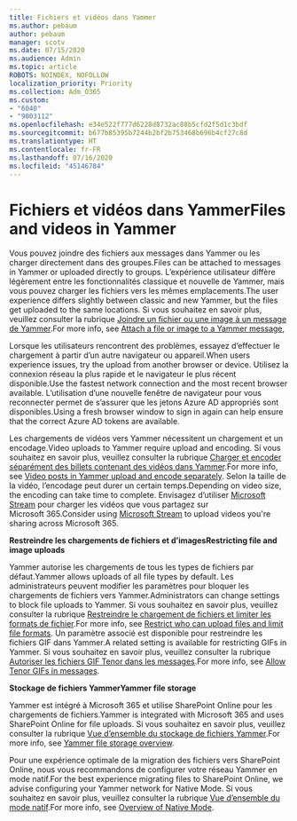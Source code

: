 ```yaml
---
title: Fichiers et vidéos dans Yammer
ms.author: pebaum
author: pebaum
manager: scotv
ms.date: 07/15/2020
ms.audience: Admin
ms.topic: article
ROBOTS: NOINDEX, NOFOLLOW
localization_priority: Priority
ms.collection: Adm_O365
ms.custom:
- "6040"
- "9003112"
ms.openlocfilehash: e34e522f777d6228d8732ac88b5cfd2f5d1c3bdf
ms.sourcegitcommit: b677b85395b7244b2bf2b753468b696b4cf27c8d
ms.translationtype: HT
ms.contentlocale: fr-FR
ms.lasthandoff: 07/16/2020
ms.locfileid: "45146784"
---
```

# <a name="files-and-videos-in-yammer"></a><span data-ttu-id="f9207-102">Fichiers et vidéos dans Yammer</span><span class="sxs-lookup"><span data-stu-id="f9207-102">Files and videos in Yammer</span></span>

<span data-ttu-id="f9207-103">Vous pouvez joindre des fichiers aux messages dans Yammer ou les charger directement dans des groupes.</span><span class="sxs-lookup"><span data-stu-id="f9207-103">Files can be attached to messages in Yammer or uploaded directly to groups.</span></span> <span data-ttu-id="f9207-104">L’expérience utilisateur diffère légèrement entre les fonctionnalités classique et nouvelle de Yammer, mais vous pouvez charger les fichiers vers les mêmes emplacements.</span><span class="sxs-lookup"><span data-stu-id="f9207-104">The user experience differs slightly between classic and new Yammer, but the files get uploaded to the same locations.</span></span> <span data-ttu-id="f9207-105">Si vous souhaitez en savoir plus, veuillez consulter la rubrique [Joindre un fichier ou une image à un message de Yammer](https://support.microsoft.com/office/attach-a-file-or-image-to-a-yammer-message-f576d4d1-ad66-4ce4-9c43-46cf75978dbf).</span><span class="sxs-lookup"><span data-stu-id="f9207-105">For more info, see [Attach a file or image to a Yammer message](https://support.microsoft.com/office/attach-a-file-or-image-to-a-yammer-message-f576d4d1-ad66-4ce4-9c43-46cf75978dbf),</span></span>  

<span data-ttu-id="f9207-106">Lorsque les utilisateurs rencontrent des problèmes, essayez d’effectuer le chargement à partir d’un autre navigateur ou appareil.</span><span class="sxs-lookup"><span data-stu-id="f9207-106">When users experience issues, try the upload from another browser or device.</span></span> <span data-ttu-id="f9207-107">Utilisez la connexion réseau la plus rapide et le navigateur le plus récent disponible.</span><span class="sxs-lookup"><span data-stu-id="f9207-107">Use the fastest network connection and the most recent browser available.</span></span> <span data-ttu-id="f9207-108">L’utilisation d’une nouvelle fenêtre de navigateur pour vous reconnecter permet de s’assurer que les jetons Azure AD appropriés sont disponibles.</span><span class="sxs-lookup"><span data-stu-id="f9207-108">Using a fresh browser window to sign in again can help ensure that the correct Azure AD tokens are available.</span></span>

<span data-ttu-id="f9207-109">Les chargements de vidéos vers Yammer nécessitent un chargement et un encodage.</span><span class="sxs-lookup"><span data-stu-id="f9207-109">Video uploads to Yammer require upload and encoding.</span></span> <span data-ttu-id="f9207-110">Si vous souhaitez en savoir plus, veuillez consulter la rubrique [Charger et encoder séparément des billets contenant des vidéos dans Yammer](https://support.microsoft.com/office/video-posts-in-yammer-upload-and-encode-separately-5b3a348e-3a0a-4c4b-95b1-eabdf245ba25).</span><span class="sxs-lookup"><span data-stu-id="f9207-110">For more info, see [Video posts in Yammer upload and encode separately](https://support.microsoft.com/office/video-posts-in-yammer-upload-and-encode-separately-5b3a348e-3a0a-4c4b-95b1-eabdf245ba25).</span></span> <span data-ttu-id="f9207-111">Selon la taille de la vidéo, l’encodage peut durer un certain temps.</span><span class="sxs-lookup"><span data-stu-id="f9207-111">Depending on video size, the encoding can take time to complete.</span></span> <span data-ttu-id="f9207-112">Envisagez d’utiliser [Microsoft Stream](https://docs.microsoft.com/stream/overview) pour charger les vidéos que vous partagez sur Microsoft 365.</span><span class="sxs-lookup"><span data-stu-id="f9207-112">Consider using [Microsoft Stream](https://docs.microsoft.com/stream/overview) to upload videos you're sharing across Microsoft 365.</span></span>

<span data-ttu-id="f9207-113">**Restreindre les chargements de fichiers et d’images**</span><span class="sxs-lookup"><span data-stu-id="f9207-113">**Restricting file and image uploads**</span></span>

<span data-ttu-id="f9207-114">Yammer autorise les chargements de tous les types de fichiers par défaut.</span><span class="sxs-lookup"><span data-stu-id="f9207-114">Yammer allows uploads of all file types by default.</span></span> <span data-ttu-id="f9207-115">Les administrateurs peuvent modifier les paramètres pour bloquer les chargements de fichiers vers Yammer.</span><span class="sxs-lookup"><span data-stu-id="f9207-115">Administrators can change settings to block file uploads to Yammer.</span></span> <span data-ttu-id="f9207-116">Si vous souhaitez en savoir plus, veuillez consulter la rubrique [Restreindre le chargement de fichiers et limiter les formats de fichier](https://docs.microsoft.com/yammer/configure-your-yammer-network/configure-yammer#restrict-who-can-upload-files-and-limit-file-formats).</span><span class="sxs-lookup"><span data-stu-id="f9207-116">For more info, see [Restrict who can upload files and limit file formats](https://docs.microsoft.com/yammer/configure-your-yammer-network/configure-yammer#restrict-who-can-upload-files-and-limit-file-formats).</span></span> <span data-ttu-id="f9207-117">Un paramètre associé est disponible pour restreindre les fichiers GIF dans Yammer.</span><span class="sxs-lookup"><span data-stu-id="f9207-117">A related setting is available for restricting GIFs in Yammer.</span></span> <span data-ttu-id="f9207-118">Si vous souhaitez en savoir plus, veuillez consulter la rubrique [Autoriser les fichiers GIF Tenor dans les messages](https://docs.microsoft.com/yammer/configure-your-yammer-network/configure-yammer#allow-tenor-gifs-in-messages).</span><span class="sxs-lookup"><span data-stu-id="f9207-118">For more info, see [Allow Tenor GIFs in messages](https://docs.microsoft.com/yammer/configure-your-yammer-network/configure-yammer#allow-tenor-gifs-in-messages).</span></span>

<span data-ttu-id="f9207-119">**Stockage de fichiers Yammer**</span><span class="sxs-lookup"><span data-stu-id="f9207-119">**Yammer file storage**</span></span>

<span data-ttu-id="f9207-120">Yammer est intégré à Microsoft 365 et utilise SharePoint Online pour les chargements de fichiers.</span><span class="sxs-lookup"><span data-stu-id="f9207-120">Yammer is integrated with Microsoft 365 and uses SharePoint Online for file uploads.</span></span> <span data-ttu-id="f9207-121">Si vous souhaitez en savoir plus, veuillez consulter la rubrique [Vue d’ensemble du stockage de fichiers Yammer](https://docs.microsoft.com/yammer/get-started-with-yammer/file-storage).</span><span class="sxs-lookup"><span data-stu-id="f9207-121">For more info, see [Yammer file storage overview](https://docs.microsoft.com/yammer/get-started-with-yammer/file-storage).</span></span> 

<span data-ttu-id="f9207-122">Pour une expérience optimale de la migration des fichiers vers SharePoint Online, nous vous recommandons de configurer votre réseau Yammer en mode natif.</span><span class="sxs-lookup"><span data-stu-id="f9207-122">For the best experience migrating files to SharePoint Online, we advise configuring your Yammer network for Native Mode.</span></span> <span data-ttu-id="f9207-123">Si vous souhaitez en savoir plus, veuillez consulter la rubrique [Vue d’ensemble du mode natif](https://docs.microsoft.com/yammer/configure-your-yammer-network/overview-native-mode).</span><span class="sxs-lookup"><span data-stu-id="f9207-123">For more info, see [Overview of Native Mode](https://docs.microsoft.com/yammer/configure-your-yammer-network/overview-native-mode).</span></span> 